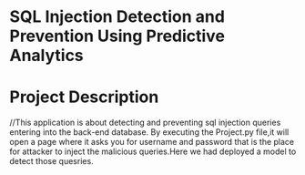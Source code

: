 # SQL Injection Detection and Prevention Using Predictive Analytics

# Project Description
//This application is about detecting and preventing sql injection queries entering into the back-end database.
By executing the Project.py file,it will open a page where it asks you for username and password that is the place for attacker to inject the malicious queries.Here we had deployed a model to detect those quesries.
